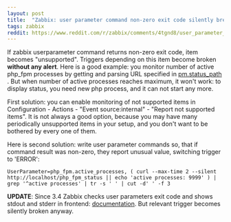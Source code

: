 ```yaml
---
layout: post
title:  "Zabbix: user parameter command non-zero exit code silently breaks triggers"
tags: zabbix
reddit: https://www.reddit.com/r/zabbix/comments/4tgnd8/user_parameter_command_nonzero_exit_code_silently/
---
```


If zabbix userparameter command returns non-zero exit code, item becomes "unsupported". Triggers depending on this item become broken **without any alert**. Here is a good example: you monitor number of active php_fpm processes by getting and parsing URL specified in [pm.status_path](http://php.net/manual/en/install.fpm.configuration.php) . But when number of active processes reaches maximum, it won't work: to display status, you need new php process, and it can not start any more.

First solution: you can enable monitoring of not supported items in Configuration - Actions - "Event source:internal" - "Report not supported items". It is not always a good option, because you may have many periodically unsupported items in your setup, and you don't want to be bothered by every one of them.

Here is second solution: write user parameter commands so, that if command result was non-zero, they report unusual value, switching trigger to 'ERROR':

```config
UserParameter=php_fpm.active_processes, ( curl --max-time 2 --silent http://localhost/php_fpm_status || echo 'active processes: 9999' ) | grep '^active processes' | tr -s ' ' | cut -d' ' -f 3
```

**UPDATE**: Since 3.4 Zabbix checks user parameters exit code and shows stdout and stderr in frontend: [documentation](https://www.zabbix.com/documentation/3.4/manual/appendix/command_execution#exit_code_checking). But relevant trigger becomes silently broken anyway.
